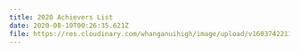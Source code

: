 ```yaml
---
title: 2020 Achievers List
date: 2020-08-10T00:26:35.621Z
file: https://res.cloudinary.com/whanganuihigh/image/upload/v1603742211/Achievers/2020_ACHIEVERS_LIST.pdf
---
```

